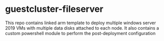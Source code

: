 # guestcluster-fileserver
This repo contains linked arm template to deploy multiple windows server 2019 VMs with multiple data disks attached to each node. It also contains a custom powershell module to perform the post-deployment configuration
